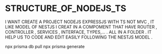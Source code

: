 # STRUCTURE_OF_NODEJS_TS
I WANT CREATE A PROJECT NODEJS EXPRESSJS WITH TS NOT MVC , IT LIKE MODEL OF NESTJS 
I CREAT IN A COMPOMENT THAT HAVE ROUTER , CONTROLLER , SERVICES , INTERFACE, TYPES,... . ALL IN A FOLDER .
IT HELP US TO CODE AND EDIT EASILY FOLLOWING THE NESTJS MODEL .


 <!-- run prisma init database model when u have database at sqlserver , u don't create with migrate , that help u using  more easy than in design and team work-->
npx prisma db pull
npx prisma generate

